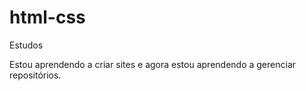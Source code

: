 # html-css
 Estudos

 Estou aprendendo a criar sites e agora estou aprendendo a gerenciar repositórios.